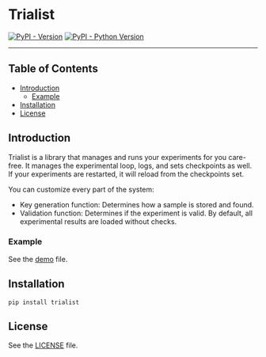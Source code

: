 # Trialist

[![PyPI - Version](https://img.shields.io/pypi/v/trialist.svg)](https://pypi.org/project/trialist)
[![PyPI - Python Version](https://img.shields.io/pypi/pyversions/trialist.svg)](https://pypi.org/project/trialist)

-----

## Table of Contents

- [Introduction](#introduction)
    - [Example](#example)
- [Installation](#installation)
- [License](#license)

## Introduction

Trialist is a library that manages and runs your experiments for you care-free.
It manages the experimental loop, logs, and sets checkpoints as well. If your
experiments are restarted, it will reload from the checkpoints set.

You can customize every part of the system:

* Key generation function: Determines how a sample is stored and found.
* Validation function: Determines if the experiment is valid. By default, all
experimental results are loaded without checks.

### Example

See the [demo](https://github.com/Yiannis128/trialist-python/blob/master/demo.ipynb) file.

## Installation

```console
pip install trialist
```

## License

See the [LICENSE](https://github.com/Yiannis128/trialist-python/blob/master/LICENSE) file.
